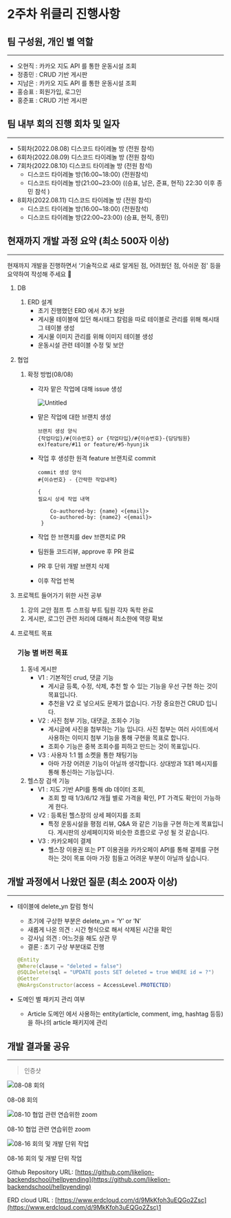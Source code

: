 # 2주차 위클리 진행사항

## 팀 구성원, 개인 별 역할

---

- 오현직 : 카카오 지도 API 를 통한 운동시설 조회
- 정종민 : CRUD 기반 게시판
- 지남은 : 카카오 지도 API 를 통한 운동시설 조회
- 홍승표 : 회원가입, 로그인
- 홍준표 : CRUD 기반 게시판

## 팀 내부 회의 진행 회차 및 일자

---

- 5회차(2022.08.08) 디스코드 타이레놀 방 (전원 참석)
- 6회차(2022.08.09) 디스코드 타이레놀 방 (전원 참석)
- 7회차(2022.08.10) 디스코드 타이레놀 방 (전원 참석)
    - 디스코드 타이레놀 방(16:00~18:00) (전원참석)
    - 디스코드 타이레놀 방(21:00~23:00) ((승표, 남은, 준표, 현직) 22:30 이후 종민 참석 )
- 8회차(2022.08.11) 디스코드 타이레놀 방 (전원 참석)
    - 디스코드 타이레놀 방(16:00~18:00) (전원참석)
    - 디스코드 타이레놀 방(22:00~23:00) (승표, 현직, 종민)

## 현재까지 개발 과정 요약 (최소 500자 이상)

---

현재까지 개발을 진행하면서 ‘기술적으로 새로 알게된 점, 어려웠던 점, 아쉬운 점' 등을 요약하여 작성해 주세요 🙂

1. DB 
    1. ERD 설계 
        - 초기 진행했던 ERD 에서 추가 보완
        - 게시물 테이블에 있던 해시태그 칼럼을 따로 테이블로 관리를 위해 해시태그 테이블 생성
        - 게시물 이미지 관리를 위해 이미지 테이블 생성
        - 운동시설 관련 테이블 수정 및 보안
2. 협업
    1. 확정 방법(08/08)
        - 각자 맡은 작업에 대해 issue 생성
            
            ![Untitled](https://s3-us-west-2.amazonaws.com/secure.notion-static.com/9ea55527-2c9a-484f-9c1b-49ca6a71f965/Untitled.png)
            
        - 맡은 작업에 대한 브랜치 생성
            
            ```
            브랜치 생성 양식
            {작업타입}/#{이슈번호} or {작업타입}/#{이슈번호}-{담당팀원}
            ex)feature/#11 or feature/#5-hyunjik
            ```
            
        - 작업 후 생성한 원격 feature 브랜치로 commit
            
            ```
            commit 생성 양식
            #{이슈번호} - {간략한 작업내역}
            
            {
            필요시 상세 작업 내역
                
                Co-authored-by: {name} <{email}>
                Co-authored-by: {name2} <{email}>
             }
            ```
            
        - 작업 한 브랜치를 dev 브랜치로 PR
        - 팀원들 코드리뷰, approve 후 PR 완료
        - PR 후 단위 개발 브랜치 삭제
        - 이후 작업 반복
3. 프로젝트 들어가기 위한 사전 공부
    1. 강의 교안 점프 투 스프링 부트 팀원 각자 독학 완료
    2. 게시판, 로그인 관련 처리에 대해서 최소한에 역량 확보
4. 프로젝트 목표
    
    ### **기능 별 버전 목표**
    
    1. 동네 게시판
        - V1 : 기본적인 crud, 댓글 기능
            - 게시글 등록, 수정, 삭제, 추천 할 수 있는 기능을 우선 구현 하는 것이 목표입니다.
            - 추천을 V2 로 넣으셔도 문제가 없습니다. 가장 중요한건 CRUD 입니다.
        - V2 : 사진 첨부 기능, 대댓글, 조회수 기능
            - 게시글에 사진을 첨부하는 기능 입니다. 사진 첨부는 여러 사이트에서 사용하는 이미지 첨부 기능을 통해 구현을 목표로 합니다.
            - 조회수 기능은 중복 조회수를 피하고 만드는 것이 목표입니다.
        - V3 : 사용자 1:1 웹 소켓을 통한 채팅기능
            - 아마 가장 어려운 기능이 아닐까 생각합니다. 상대방과 1대1 메시지를 통해 통신하는 기능입니다.
    2. 헬스장 검색 기능
        - V1 : 지도 기반 API를 통해 db 데이터 조회,
            - 조회 할 때 1/3/6/12 개월 별로 가격을 확인, PT 가격도 확인이 가능하게 한다.
        - V2 : 등록된 헬스장의 상세 페이지를 조회
            - 특정 운동시설을 평점 리뷰, Q&A 와 같은 기능을 구현 하는게 목표입니다. 게시판의 상세페이지와 비슷한 흐름으로 구성 될 것 같습니다.
        - V3 : 카카오페이 결제
            - 헬스장 이용권 또는 PT 이용권을 카카오페이 API를 통해 결제를 구현하는 것이 목표 아마 가장 힘들고 어려운 부분이 아닐까 싶습니다.

## 개발 과정에서 나왔던 질문 (최소 200자 이상)

---

- 테이블에 delete_yn 칼럼 형식
    - 초기에 구상한 부분은 delete_yn = ‘Y’ or ‘N’
    - 새롭게 나온 의견 :  시간 형식으로 해서  삭제된 시간을 확인
    - 강사님 의견 : 어느것을 해도 상관 무
    - 결론 : 초기 구상 부분대로 진행
    
    ```java
    @Entity
    @Where(clause = "deleted = false")
    @SQLDelete(sql = "UPDATE posts SET deleted = true WHERE id = ?")
    @Getter
    @NoArgsConstructor(access = AccessLevel.PROTECTED)
    ```
    
- 도메인 별 패키지 관리 여부
    - Article 도메인 에서 사용하는 entity(article, comment, img, hashtag 등등) 을 하나의 article 패키지에 관리

## 개발 결과물 공유

---

> 인증샷
> 

![08-08 회의](https://s3-us-west-2.amazonaws.com/secure.notion-static.com/46a5d7bd-949a-4879-a4c1-4b31a387d687/08_08_%ED%9A%8C%EC%9D%98.png)

08-08 회의

![08-10 협업 관련 연습위한 zoom](https://s3-us-west-2.amazonaws.com/secure.notion-static.com/a5b94fed-88b5-49fc-b998-1cfaf9b2dc3e/08_10_%EC%A4%8C%ED%9A%8C%EC%9D%98.png)

08-10 협업 관련 연습위한 zoom

![08-16 회의 및 개발 단위 작업](https://s3-us-west-2.amazonaws.com/secure.notion-static.com/dedf91df-a433-4e6f-a7f0-db84c48d9d0f/08_16%EB%AA%A8%EC%9D%B8%EC%82%AC%EC%A7%84.png)

08-16 회의 및 개발 단위 작업

Github Repository URL: [https://github.com/likelion-backendschool/hellpyending](https://github.com/likelion-backendschool/hellpyending)

ERD cloud URL : [https://www.erdcloud.com/d/9MkKfoh3uEQGo2Zsc](https://www.erdcloud.com/d/9MkKfoh3uEQGo2Zsc)1
